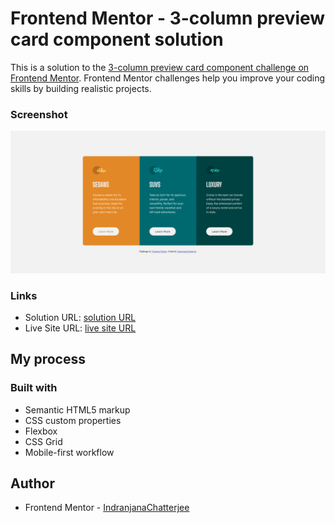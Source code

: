 # Frontend Mentor - 3-column preview card component solution

This is a solution to the [3-column preview card component challenge on Frontend Mentor](https://www.frontendmentor.io/challenges/3column-preview-card-component-pH92eAR2-). Frontend Mentor challenges help you improve your coding skills by building realistic projects. 


### Screenshot

![](./images/screenshot.png)


### Links

- Solution URL: [solution URL](https://github.com/IndranjanaChatterjee/3-column-preview-card-component)
- Live Site URL: [live site URL](https://column-preview-cardcomponent.netlify.app/)

## My process

### Built with

- Semantic HTML5 markup
- CSS custom properties
- Flexbox
- CSS Grid
- Mobile-first workflow






## Author
- Frontend Mentor - [IndranjanaChatterjee](https://www.frontendmentor.io/profile/IndranjanaChatterjee)



